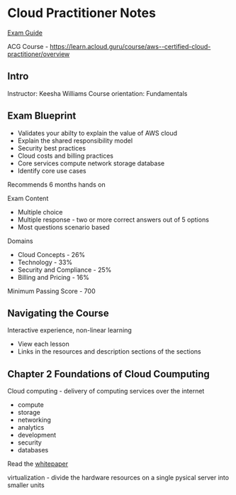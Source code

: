 # Cloud Practitioner Notes

[Exam Guide](https://d1.awsstatic.com/training-and-certification/docs-cloud-practitioner/AWS-Certified-Cloud-Practitioner_Exam-Guide.pdf)

ACG Course - https://learn.acloud.guru/course/aws--certified-cloud-practitioner/overview

## Intro

Instructor: Keesha Williams
Course orientation: Fundamentals

## Exam Blueprint

* Validates your abilty to explain the value of AWS cloud
* Explain the shared responsibility model
* Security best practices
* Cloud costs and billing practices
* Core services compute network storage database
* Identify core use cases

Recommends 6 months hands on

Exam Content

* Multiple choice
* Multiple response - two or more correct answers out of 5 options
* Most questions scenario based

Domains

* Cloud Concepts - 26%
* Technology - 33%
* Security and Compliance - 25%
* Billing and Pricing - 16%

Minimum Passing Score - 700

## Navigating the Course

Interactive experience, non-linear learning

* View each lesson
* Links in the resources and description sections of the sections

## Chapter 2 Foundations of Cloud Coumputing

Cloud computing - delivery of computing services over the internet

* compute
* storage
* networking
* analytics
* development
* security
* databases

Read the [whitepaper](https://docs.aws.amazon.com/whitepapers/latest/aws-overview/aws-overview.pdf)

virtualization - divide the hardware resources on a single pysical server into smaller units

